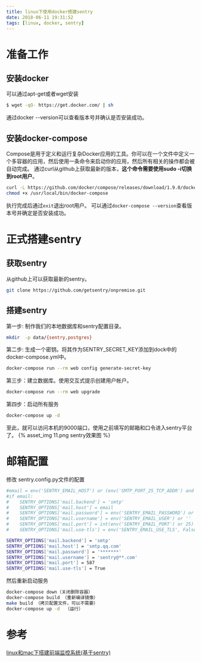 ```yaml
---
title: linux下使用docker搭建sentry
date: 2018-06-11 19:31:52
tags: [linux, docker, sentry]
---
```


# 准备工作
## 安装docker
可以通过apt-get或者wget安装
```bash
$ wget -qO- https://get.docker.com/ | sh
```
通过docker --version可以查看版本号并确认是否安装成功。
## 安装docker-compose
Compose是用于定义和运行复杂Docker应用的工具。你可以在一个文件中定义一个多容器的应用，然后使用一条命令来启动你的应用，然后所有相关的操作都会被自动完成。
通过curl从github上获取最新的版本，**这个命令需要使用sudo -i切换到root用户**。
```bash
curl -L https://github.com/docker/compose/releases/download/1.9.0/docker-compose-`uname -s`-`uname -m` > /usr/local/bin/docker-compose
chmod +x /usr/local/bin/docker-compose
```
执行完成后通过`exit`退出root用户。
可以通过`docker-compose --version`查看版本号并确定是否安装成功。

# 正式搭建sentry
## 获取sentry
从github上可以获取最新的sentry。
```bash
git clone https://github.com/getsentry/onpremise.git
```
## 搭建sentry
第一步: 制作我们的本地数据库和sentry配置目录。
```bash
mkdir  -p data/{sentry,postgres}
```
第二步: 生成一个密钥。将其作为SENTRY_SECRET_KEY添加到dock中的docker-compose.yml中。
```bash
docker-compose run --rm web config generate-secret-key
```
第三步：建立数据库。使用交互式提示创建用户帐户。
```bash
docker-compose run --rm web upgrade
```
第四步：启动所有服务
```bash
docker-compose up -d
```
至此，就可以访问本机的9000端口，使用之前填写的邮箱和口令进入sentry平台了。
{% asset_img 11.png  sentry效果图 %}

# 邮箱配置
修改 sentry.config.py文件的配置

```bash
#email = env('SENTRY_EMAIL_HOST') or (env('SMTP_PORT_25_TCP_ADDR') and 'smtp')
#if email:
#    SENTRY_OPTIONS['mail.backend'] = 'smtp'
#    SENTRY_OPTIONS['mail.host'] = email
#    SENTRY_OPTIONS['mail.password'] = env('SENTRY_EMAIL_PASSWORD') or ''
#    SENTRY_OPTIONS['mail.username'] = env('SENTRY_EMAIL_USER') or ''
#    SENTRY_OPTIONS['mail.port'] = int(env('SENTRY_EMAIL_PORT') or 25)
#    SENTRY_OPTIONS['mail.use-tls'] = env('SENTRY_EMAIL_USE_TLS', False)

SENTRY_OPTIONS['mail.backend'] = 'smtp'
SENTRY_OPTIONS['mail.host'] = 'smtp.qq.com'
SENTRY_OPTIONS['mail.password'] = '*******'
SENTRY_OPTIONS['mail.username'] = 'sentry@**.com'
SENTRY_OPTIONS['mail.port'] = 587
SENTRY_OPTIONS['mail.use-tls'] = True
```
然后重新启动服务
```bash
docker-compose down（关闭删除容器）
docker-compose build （重新编译镜像）
make build （拷贝配置文件，可以不需要）
docker-compose up -d  （运行）
```

# 参考
[linux和mac下搭建前端监控系统(基于sentry)](https://blog.csdn.net/itkingone/article/details/79005959)